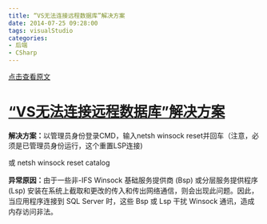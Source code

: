 ```yaml
---
title: “VS无法连接远程数据库”解决方案
date: 2014-07-25 09:28:00
tags: visualStudio
categories: 
- 后端
- CSharp
---
```

[点击查看原文](https://www.cnblogs.com/bugzone/p/3867226.html)

<!-- more -->

<div id="cnblogs_post_body" class="blogpost-body ">
    <div class="postTitle">
<h1><a id="cb_post_title_url" class="postTitle2" href="http://www.cnblogs.com/yipu/p/3658905.html">“VS无法连接远程数据库”解决方案</a></h1>
</div>
<p><strong>解决方案：</strong>以管理员身份登录CMD，输入netsh&nbsp;winsock&nbsp;reset并回车（注意，必须是已管理员身份运行，这个重置LSP连接)</p>
<p><span style="line-height: 1.5;">或&nbsp;netsh winsock reset catalog</span></p>
<p><strong style="line-height: 1.5;">异常原因：</strong><span style="line-height: 1.5;">由于一些非-IFS Winsock 基础服务提供商 (Bsp) 或分层服务提供程序 (Lsp) 安装在系统上截取和更改的传入和传出网络通信，则会出现此问题。<span style="line-height: 1.5;" lang="zh-chs">因此，当应用程序连接到 SQL Server 时，这些 Bsp 或 Lsp 干扰 Winsock 通讯，造成内存访问非法。</span></span></p>
</div>
